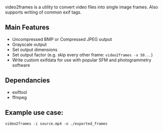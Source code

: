 video2frames is a utility to convert video files into single image frames. Also supports writing of common exif tags.

## Main Features
- Uncompressed BMP or Compressed JPEG output
- Grayscale output
- Set output dimensions
- Set output factor (e.g. skip every other frame: `video2frames -x 50...`)
- Write custom exifdata for use with popular SFM and photogrammetry software

## Dependancies
- exiftool
- ffmpeg

## Example use case:

`video2frames -i source.mp4 -o ./exported_frames`
